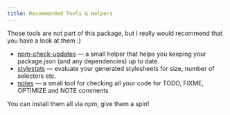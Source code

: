 ```yaml
---
title: Recommended Tools & Helpers
---
```


Those tools are not part of this package, but I really would recommend
that you have a look at them :)

- [npm-check-updates](https://github.com/tjunnone/npm-check-updates) — a small helper that helps you keeping your package.json (and any dependencies) up to date.
- [stylestats](https://github.com/t32k/stylestats) — evaluate your
  generated stylesheets for size, number of selectors etc.
- [notes](https://github.com/stephenb/node-notes) — a small tool for
  checking all your code for TODO, FIXME, OPTIMIZE and NOTE comments

You can install them all via npm, give them a spin!
